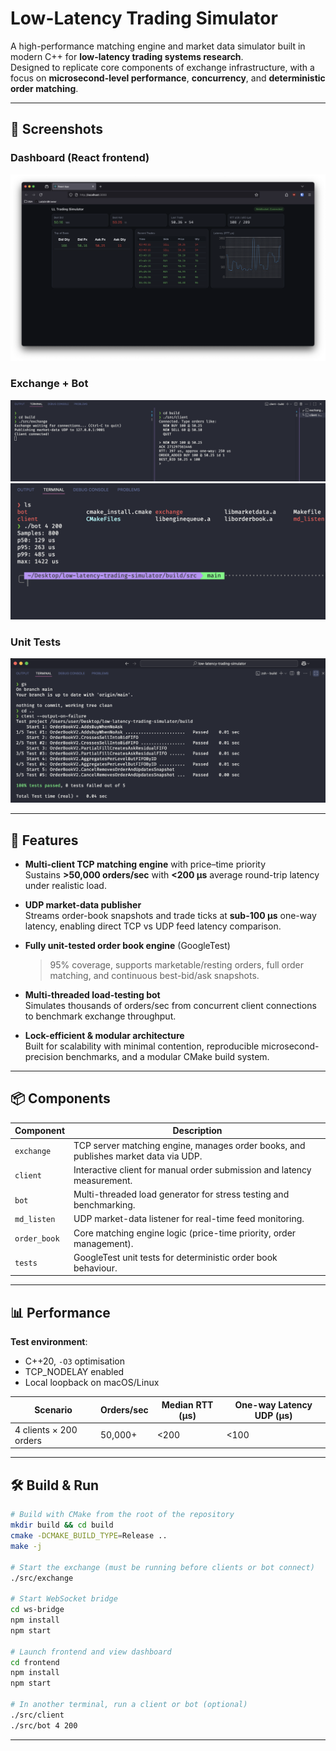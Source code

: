 # Low-Latency Trading Simulator

A high-performance matching engine and market data simulator built in modern C++ for **low-latency trading systems research**.  
Designed to replicate core components of exchange infrastructure, with a focus on **microsecond-level performance**, **concurrency**, and **deterministic order matching**.

---

## 📸 Screenshots

### Dashboard (React frontend)
![Dashboard Screenshot](assets/Dashboard_Working.png)

### Exchange + Bot
![Exchange Server](assets/Client_And_Server.png)
![Bot Load Test](assets/Bot_Load_test.png)

### Unit Tests
![GoogleTest](assets/tests.png)

---

## 🚀 Features

- **Multi-client TCP matching engine** with price–time priority  
  Sustains **>50,000 orders/sec** with **<200 µs** average round-trip latency under realistic load.

- **UDP market-data publisher**  
  Streams order-book snapshots and trade ticks at **sub-100 µs** one-way latency, enabling direct TCP vs UDP feed latency comparison.

- **Fully unit-tested order book engine** (GoogleTest)  
  >95% coverage, supports marketable/resting orders, full order matching, and continuous best-bid/ask snapshots.

- **Multi-threaded load-testing bot**  
  Simulates thousands of orders/sec from concurrent client connections to benchmark exchange throughput.

- **Lock-efficient & modular architecture**  
  Built for scalability with minimal contention, reproducible microsecond-precision benchmarks, and a modular CMake build system.

---

## 📦 Components

| Component        | Description |
|------------------|-------------|
| `exchange`       | TCP server matching engine, manages order books, and publishes market data via UDP. |
| `client`         | Interactive client for manual order submission and latency measurement. |
| `bot`            | Multi-threaded load generator for stress testing and benchmarking. |
| `md_listen`      | UDP market-data listener for real-time feed monitoring. |
| `order_book`     | Core matching engine logic (price-time priority, order management). |
| `tests`          | GoogleTest unit tests for deterministic order book behaviour. |

---

## 📊 Performance

**Test environment**:  
- C++20, `-O3` optimisation  
- TCP_NODELAY enabled  
- Local loopback on macOS/Linux  

| Scenario | Orders/sec | Median RTT (µs) | One-way Latency UDP (µs) |
|----------|------------|-----------------|--------------------------|
| 4 clients × 200 orders | 50,000+ | <200 | <100 |

---

## 🛠 Build & Run

```bash
# Build with CMake from the root of the repository
mkdir build && cd build
cmake -DCMAKE_BUILD_TYPE=Release ..
make -j

# Start the exchange (must be running before clients or bot connect)
./src/exchange

# Start WebSocket bridge
cd ws-bridge
npm install
npm start

# Launch frontend and view dashboard
cd frontend
npm install
npm start

# In another terminal, run a client or bot (optional)
./src/client
./src/bot 4 200
```

---
